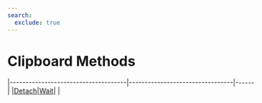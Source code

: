 ```yaml
---
search:
  exclude: true
---
```


<h1 class="heading"><span class="name">Clipboard Methods</span></h1>

|-------------------------------------|---------------------------------|------|
|[Detach](../methodorevents/detach.md)|[Wait](../methodorevents/wait.md)|&nbsp;|
